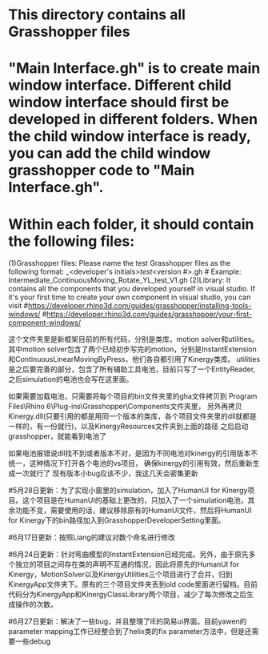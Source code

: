 # This directory contains all Grasshopper files

# "Main Interface.gh" is to create main window interface. Different child window interface should first be developed in different folders. When the child window interface is ready, you can add the child window grasshopper code to "Main Interface.gh".

# Within each folder, it should contain the following files:
(1)Grasshopper files: Please name the test Grasshopper files as the following format: <Motion name>_<developer's initials>_test_<version #>.gh # Example: Intermediate_ContinuousMoving_Rotate_YL_test_V1.gh
(2)Library: It contains all the components that you developed yourself in visual studio. If it's your first time to create your own component in visual studio, you can visit #https://developer.rhino3d.com/guides/grasshopper/installing-tools-windows/
#https://developer.rhino3d.com/guides/grasshopper/your-first-component-windows/


这个文件夹里是新框架目前的所有代码，分别是类库，motion solver和utilities。
其中motion solver包含了两个已经初步写完的motion，分别是InstantExtension和ContinuousLinearMovingByPress，他们各自都引用了Kinergy类库。
utilities是之后要完善的部分，包含了所有辅助工具电池，目前只写了一个EntityReader,之后simulation的电池也会写在这里面。

如果需要加载电池，只需要将每个项目的bin文件夹里的gha文件拷贝到 Program Files\Rhino 6\Plug-ins\Grasshopper\Components文件夹里，
另外再拷贝Kinergy.dll(只要引用的都是用同一个版本的类库，各个项目文件夹里的dll就都是一样的，有一份就行)，以及KinergyResources文件夹到上面的路径
之后启动grasshopper，就能看到电池了

如果电池报错说dll找不到或者版本不对，是因为不同电池对kinergy的引用版本不统一，这种情况下打开各个电池的vs项目，
确保kinergy的引用有效，然后重新生成一次就行了
现有版本小bug应该不少，我这几天会密集更新


#5月28日更新：为了实现小窗里的simulation，加入了HumanUI for Kinergy项目。这个项目是在HumanUI的基础上更改的，只加入了一个simulation电池，其余功能不变，需要使用的话，建议移除原有的HumanUI文件，然后将HumanUI for Kinergy下的bin路径加入到GrasshopperDeveloperSetting里面。

#6月17日更新：按照Liang的建议对数个命名进行修改

#6月24日更新：针对弯曲模型的InstantExtension已经完成。另外，由于原先多个独立的项目之间存在类的声明不互通的情况，因此将原先的HumanUI for Kinergy，MotionSolver以及KinergyUtilities三个项目进行了合并，归到KinergyApp文件夹下。原有的三个项目文件夹丢到old code里面进行留档。目前代码分为KinergyApp和KinergyClassLibrary两个项目，减少了每次修改之后生成操作的次数。

#6月27日更新：解决了一些bug，并且整理了IE的简易ui界面。目前yawen的parameter mapping工作已经整合到了helix类的fix parameter方法中，但是还需要一些debug
